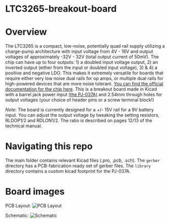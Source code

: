 # LTC3265-breakout-board
# Overview
The LTC3265 is a compact, low-noise, potentially quad rail supply utilizing a charge-pump architecture with input voltage from 4V - 16V and output voltages of approximately -32V - 32V (total output current of 50mV). The chip can have up to four outputs: 1) a doubled input voltage output, 2) an inverted output (either from the input or doubled input voltage), 3) & 4) a positive and negative LDO. This makes it extremely versatile for boards that require either very low noise dual rails for op amps, or multiple dual rails for high-powered devices that are more noise tolerant. [You can find the official documentation for the chip here](https://www.analog.com/en/products/ltc3265.html). This is a breakout board made in Kicad with a barrel jack power input [(the PJ-037A)](https://www.digikey.com/product-detail/en/cui-inc/PJ-037A/CP-037A-ND/1644545) and 2.54mm through holes for output voltages (your choice of header pins or a screw terminal block!)

*_Note_*: The board is currently designed for a +/- 15V rail for a 9V battery input. You can adjust the output voltage by tweaking the setting resistors, RLDOP1/2 and RDLON1/2. The ratio is described on pages 12/13 of the technical manual. 

# Navigating this repo
The main folder contains relevant Kicad files (.pro, .pcb, .sch). The `gerber` directory has a PCB-fabrication ready set of gerber files. The `library` directory contains a custom kicad footprint for the PJ-037A. 

# Board images
PCB Layout:
![PCB Layout](https://i.imgur.com/lxSd02N.png)

Schematic:
![Schematic](https://i.imgur.com/A6w6oRP.png)
